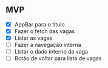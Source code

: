 ## MVP

- [x] AppBar para o título
- [x] Fazer o fetch das vagas
- [x] Listar as vagas
- [ ] Fazer a navegação interna
- [ ] Listar o dado interno da vaga
- [ ] Botão de voltar para lista de vagas
